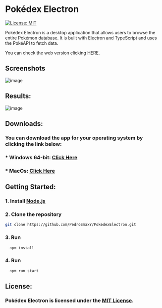 # Pokédex Electron

[![License: MIT](https://img.shields.io/badge/License-MIT-yellow.svg)](https://opensource.org/licenses/MIT)

Pokédex Electron is a desktop application that allows users to browse the entire Pokémon database. It is built with Electron and TypeScript and uses the PokéAPI to fetch data.

You can check the web version clicking [HERE](https://pedrosmaxy.github.io/PokedexJavaScript/).

## Screenshots


![image](https://github.com/PedroSmaxY/PokedexElectron/assets/127573080/cf4da61c-0cd9-46b4-b277-7d6eba93a8cf)
 

## Results:


![image](https://github.com/PedroSmaxY/PokedexElectron/assets/127573080/037b1f01-29c6-458e-b608-f5c93eb4d521)


## Downloads:

### You can download the app for your operating system by clicking the link below:

### * Windows 64-bit: [Click Here](https://drive.google.com/file/d/1WaIwDJqkacfJxqhxgb4DtLbE1tyJTnud/view?usp=sharing)
### * MacOs: [Click Here](https://drive.google.com/file/d/18uWIcDkfc_53xA1yJNFwlz-gTqAK4H4N/view?usp=drive_link)
  
## **Getting Started:**

### 1. Install [Node.js](https://nodejs.org/en)
### 2. Clone the repository
```bash
git clone https://github.com/PedroSmaxY/PokedexElectron.git
```
### 3. Run
```bash
  npm install
```
### 4. Run
```bash
  npm run start
```

## **License:**

### Pokédex Electron is licensed under the [MIT License](https://github.com/PedroSmaxY/PokedexElectron/blob/main/LICENSE).
